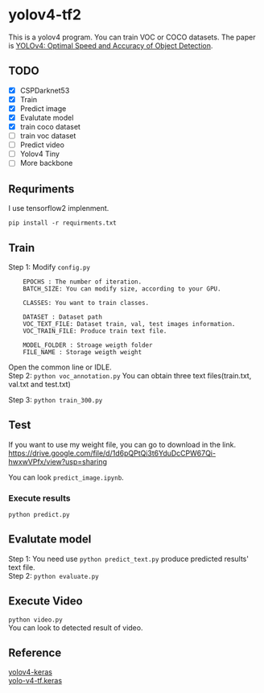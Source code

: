 # yolov4-tf2

This is a yolov4 program. You can train VOC or COCO datasets. The paper is [YOLOv4: Optimal Speed and Accuracy of Object Detection](https://arxiv.org/abs/2004.10934).  


## TODO
- [x] CSPDarknet53
- [x] Train
- [x] Predict image
- [x] Evalutate model
- [x] train coco dataset
- [ ] train voc dataset
- [ ] Predict video
- [ ] Yolov4 Tiny
- [ ] More backbone

## Requriments
I use tensorflow2 implenment.
```
pip install -r requirments.txt
```

## Train
Step 1: Modify `config.py`  
```
    EPOCHS : The number of iteration. 
    BATCH_SIZE: You can modify size, according to your GPU.

    CLASSES: You want to train classes.
    
    DATASET : Dataset path
    VOC_TEXT_FILE: Dataset train, val, test images information.
    VOC_TRAIN_FILE: Produce train text file.

    MODEL_FOLDER : Stroage weigth folder
    FILE_NAME : Storage weigth weight
```
Open the common line or IDLE.  
Step 2: `python voc_annotation.py`
You can obtain three text files(train.txt, val.txt and test.txt)  
  
Step 3: `python train_300.py`  

## Test

If you want to use my weight file, you can go to download in the link.  
https://drive.google.com/file/d/1d6pQPtQi3t6YduDcCPW67Qi-hwxwVPfx/view?usp=sharing  

You can look `predict_image.ipynb`.  

### Execute results
`python predict.py`

## Evalutate model
Step 1: You need use `python predict_text.py` produce predicted results' text file.  
Step 2: `python evaluate.py`  

## Execute Video

`python video.py`  
You can look to detected result of video.

## Reference
[yolov4-keras](https://github.com/bubbliiiing/yolov4-keras)  
[yolo-v4-tf.keras](https://github.com/taipingeric/yolo-v4-tf.keras)  
